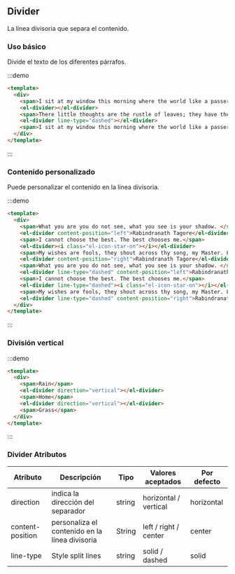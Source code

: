 ## Divider

La línea divisoria que separa el contenido.

### Uso básico

Divide el texto de los diferentes párrafos.

:::demo
```html
<template>
  <div>
    <span>I sit at my window this morning where the world like a passer-by stops for a moment, nods to me and goes.</span>
    <el-divider></el-divider>
    <span>There little thoughts are the rustle of leaves; they have their whisper of joy in my mind.</span>
    <el-divider line-type="dashed"></el-divider>
    <span>I sit at my window this morning where the world like a passer-by stops for a moment, nods to me and goes.</span>
  </div>
</template>
```
:::

### Contenido personalizado

Puede personalizar el contenido en la línea divisoria.


:::demo
```html
<template>
  <div>
    <span>What you are you do not see, what you see is your shadow. </span>
    <el-divider content-position="left">Rabindranath Tagore</el-divider>
    <span>I cannot choose the best. The best chooses me.</span>
    <el-divider><i class="el-icon-star-on"></i></el-divider>
    <span>My wishes are fools, they shout across thy song, my Master. Let me but listen.</span>
    <el-divider content-position="right">Rabindranath Tagore</el-divider>
    <span>What you are you do not see, what you see is your shadow. </span>
    <el-divider line-type="dashed" content-position="left">Rabindranath Tagore</el-divider>
    <span>I cannot choose the best. The best chooses me.</span>
    <el-divider line-type="dashed"><i class="el-icon-star-on"></i></el-divider>
    <span>My wishes are fools, they shout across thy song, my Master. Let me but listen.</span>
    <el-divider line-type="dashed" content-position="right">Rabindranath Tagore</el-divider>
  </div>
</template>
```
:::

### División vertical

:::demo
```html
<template>
  <div>
    <span>Rain</span>
    <el-divider direction="vertical"></el-divider>
    <span>Home</span>
    <el-divider direction="vertical"></el-divider>
    <span>Grass</span>
  </div>
</template>
```
:::

### Divider Atributos
| Atributo     | Descripción        | Tipo   | Valores aceptados | Por defecto |
|-------------  |---------------- |---------------- |---------------------- |-------- |
| direction      | indica la dirección del separador | string  |          horizontal / vertical           |    horizontal     |
| content-position      | personaliza el contenido en la línea divisoria | String  |  left / right / center  |  center |
| line-type      | Style split lines  | string  | solid / dashed |  solid |
